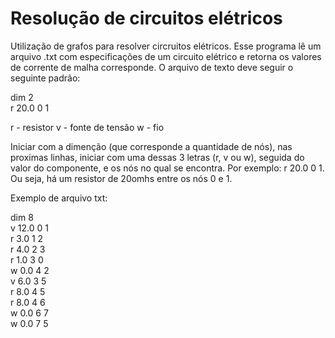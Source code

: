 # Resolução de circuitos elétricos

Utilização de grafos para resolver circruitos elétricos. Esse programa lê um arquivo .txt com especificações de um circuito elétrico e retorna os valores de corrente de malha corresponde. 
O arquivo de texto deve seguir o seguinte padrão:

dim 2\
r 20.0 0 1

r - resistor
v - fonte de tensão
w - fio

Iniciar com a dimenção (que corresponde a quantidade de nós), nas proximas linhas, iniciar com uma dessas 3 letras (r, v ou w), seguida do valor do componente, e os nós no qual se encontra. Por exemplo: r 20.0 0 1. Ou seja, há um resistor de 20omhs entre os nós 0 e 1.

Exemplo de arquivo txt:

dim 8\
v 12.0 0 1\
r 3.0 1 2\
r 4.0 2 3\
r 1.0 3 0\
w 0.0 4 2\
v 6.0 3 5\
r 8.0 4 5\
r 8.0 4 6\
w 0.0 6 7\
w 0.0 7 5
